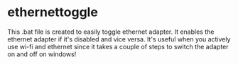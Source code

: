 # ethernettoggle
This .bat file is created to easily toggle ethernet adapter.
It enables the ethernet adapter if it's disabled and vice versa. 
It's useful when you actively use wi-fi and ethernet since it takes a couple of steps to switch the adapter on and off on windows!
